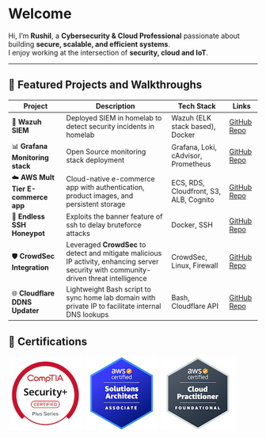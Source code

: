 # Welcome

Hi, I’m **Rushil**, a **Cybersecurity & Cloud Professional** passionate about building **secure, scalable, and efficient systems**.  
I enjoy working at the intersection of **security, cloud and IoT**. 

---

## 📂 Featured Projects and Walkthroughs

| Project | Description | Tech Stack | Links |
|---------|-------------|------------|-------|
| 🚨 **Wazuh SIEM** | Deployed SIEM in homelab to detect security incidents in homelab | Wazuh (ELK stack based), Docker | [GitHub Repo](https://github.com/Rushil-Labs/Wazuh) |
| 📊 **Grafana Monitoring stack** | Open Source monitoring stack deployment | Grafana, Loki, cAdvisor, Prometheus | [GitHub Repo](https://github.com/Rushil-Labs/Monitoring-Stack) |
| ☁️ **AWS Mult Tier E-commerce app** | Cloud-native e-commerce app with authentication, product images, and persistent storage | ECS, RDS, Cloudfront, S3, ALB, Cognito | [GitHub Repo](https://github.com/Rushil-Labs/AWS-Multi-tier-app) |
| 🍯 **Endless SSH Honeypot** | Exploits the banner feature of ssh to delay bruteforce attacks | Docker, SSH | [GitHub Repo](https://github.com/Rushil-Labs/ssh-honeypot) |
| 🛡️ **CrowdSec Integration** | Leveraged **CrowdSec** to detect and mitigate malicious IP activity, enhancing server security with community-driven threat intelligence | CrowdSec, Linux, Firewall | [GitHub Repo](https://github.com/Rushil-Labs/Crowdsec) |
| 🌐 **Cloudflare DDNS Updater** | Lightweight Bash script to sync home lab domain with private IP to facilitate internal DNS lookups | Bash, Cloudflare API | [GitHub Repo](https://github.com/Rushil-Labs/cloudflare_ddns_updater) |


## 📜 Certifications

![CompTIA Security+](assets/certs/comptia-security-ce-certification.png)
![AWS Solutions Architect](assets/certs/aws-certified-solutions-architect-associate.png)
![AWS Certified Cloud Practitioner](assets/certs/aws-certified-cloud-practitioner.png)

